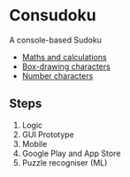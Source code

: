 # Consudoku
A console-based Sudoku

 - [Maths and calculations](http://norvig.com/sudoku.html)  
 - [Box-drawing characters](https://en.wikipedia.org/wiki/Box-drawing_character)  
 - [Number characters](https://www.compart.com/en/unicode/category/Nd?page=1&show=1000)  

## Steps

 1. Logic
 2. GUI Prototype
 3. Mobile
 4. Google Play and App Store
 5. Puzzle recogniser (ML)
